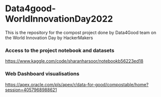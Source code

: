 # Data4good-WorldInnovationDay2022
This is the repository for the compost project done by Data4Good team on the World Innovation Day by HackerMakers

### Access to the project notebook and datasets 
https://www.kaggle.com/code/sharanharsoor/notebookb56223ed18
### Web Dashboard visualisations
https://apex.oracle.com/pls/apex/r/data-for-good/compostable/home?session=4057968988621
